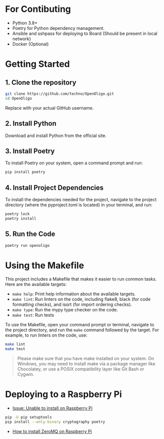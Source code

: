 # For Contibuting

- Python 3.8+
- Poetry for Python dependency management.
- Ansible and sshpass for deploying to Board (Should be present in local network)
- Docker (Optional)

# Getting Started

## 1. Clone the repository

```bash
git clone https://github.com/techno/OpenOligo.git
cd OpenOligo
```

Replace <yourusername> with your actual GitHub username.

## 2. Install Python
Download and install Python from the official site.

## 3. Install Poetry
To install Poetry on your system, open a command prompt and run:

```bash
pip install poetry
```

## 4. Install Project Dependencies
To install the dependencies needed for the project, navigate to the project directory (where the pyproject.toml is located) in your terminal, and run:

```bash
poetry lock
poetry install
```

## 5. Run the Code

```bash
poetry run openoligo
```

# Using the Makefile

This project includes a Makefile that makes it easier to run common tasks. Here are the available targets:

- `make help`: Print help information about the available targets.
- `make lint`: Run linters on the code, including flake8, black (for code formatting checks), and isort (for import ordering checks).
- `make type`: Run the mypy type checker on the code.
- `make test`: Run tests

To use the Makefile, open your command prompt or terminal, navigate to the project directory, and run the `make` command followed by the target. For example, to run linters on the code, use:

```bash
make lint
make test
```

> Please make sure that you have make installed on your system. On Windows, you may need to install make via a package manager like Chocolatey, or use a POSIX compatibility layer like Git Bash or Cygwin.

# Deploying to a Raspberry Pi
- [Issue: Unable to install on Raspberry Pi](https://github.com/orgs/python-poetry/discussions/7057)

```sh
pip -U pip setuptools
pip install --only-binary cryptography poetry
```

- [How to install ZeroMQ on Raspberry Pi](https://github.com/MonsieurV/ZeroMQ-RPi)
